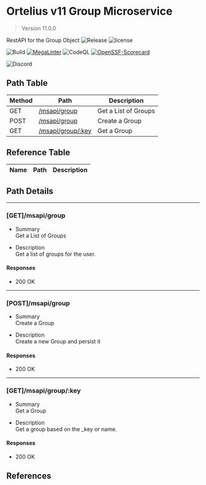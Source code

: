 # Ortelius v11 Group Microservice

> Version 11.0.0

RestAPI for the Group Object
![Release](https://img.shields.io/github/v/release/ortelius/scec-group?sort=semver)
![license](https://img.shields.io/github/license/ortelius/.github)

![Build](https://img.shields.io/github/actions/workflow/status/ortelius/scec-group/build-push-chart.yml)
[![MegaLinter](https://github.com/ortelius/scec-group/workflows/MegaLinter/badge.svg?branch=main)](https://github.com/ortelius/scec-group/actions?query=workflow%3AMegaLinter+branch%3Amain)
![CodeQL](https://github.com/ortelius/scec-group/workflows/CodeQL/badge.svg)
[![OpenSSF-Scorecard](https://api.securityscorecards.dev/projects/github.com/ortelius/scec-group/badge)](https://api.securityscorecards.dev/projects/github.com/ortelius/scec-group)

![Discord](https://img.shields.io/discord/722468819091849316)

## Path Table

| Method | Path | Description |
| --- | --- | --- |
| GET | [/msapi/group](#getmsapigroup) | Get a List of Groups |
| POST | [/msapi/group](#postmsapigroup) | Create a Group |
| GET | [/msapi/group/:key](#getmsapigroupkey) | Get a Group |

## Reference Table

| Name | Path | Description |
| --- | --- | --- |

## Path Details

***

### [GET]/msapi/group

- Summary  
Get a List of Groups

- Description  
Get a list of groups for the user.

#### Responses

- 200 OK

***

### [POST]/msapi/group

- Summary  
Create a Group

- Description  
Create a new Group and persist it

#### Responses

- 200 OK

***

### [GET]/msapi/group/:key

- Summary  
Get a Group

- Description  
Get a group based on the _key or name.

#### Responses

- 200 OK

## References
